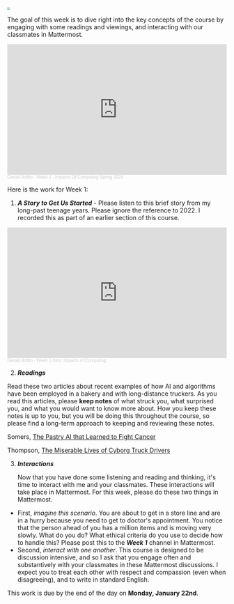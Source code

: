 <img src="https://images.unsplash.com/photo-1496355723323-30286a0b340d?q=80&w=1470&auto=format&fit=crop&ixlib=rb-4.0.3&ixid=M3wxMjA3fDB8MHxwaG90by1wYWdlfHx8fGVufDB8fHx8fA%3D%3D" style="zoom:40%;" />

The goal of this week is to dive right into the key concepts of the course by engaging with some readings and viewings, and interacting with our classmates in Mattermost.
<iframe width="100%" height="300" scrolling="no" frameborder="no" allow="autoplay" src="https://w.soundcloud.com/player/?url=https%3A//api.soundcloud.com/tracks/1718363181&color=%23ff5500&auto_play=false&hide_related=false&show_comments=true&show_user=true&show_reposts=false&show_teaser=true&visual=true"></iframe><div style="font-size: 10px; color: #cccccc;line-break: anywhere;word-break: normal;overflow: hidden;white-space: nowrap;text-overflow: ellipsis; font-family: Interstate,Lucida Grande,Lucida Sans Unicode,Lucida Sans,Garuda,Verdana,Tahoma,sans-serif;font-weight: 100;"><a href="https://soundcloud.com/gerald-ardito" title="Gerald Ardito" target="_blank" style="color: #cccccc; text-decoration: none;">Gerald Ardito</a> · <a href="https://soundcloud.com/gerald-ardito/week-1-impacts-of-computing-spring-2024" title="Week 1 - Impacts Of Computing Spring 2024" target="_blank" style="color: #cccccc; text-decoration: none;">Week 1 - Impacts Of Computing Spring 2024</a></div>


Here is the work for Week 1:

1. ***A Story to Get Us Started*** - Please listen to this brief story from my long-past teenage years. Please ignore the reference to 2022. I recorded this as part of an earlier section of this course.

<iframe width="100%" height="300" scrolling="no" frameborder="no" allow="autoplay" src="https://w.soundcloud.com/player/?url=https%3A//api.soundcloud.com/tracks/1274306248&color=%23ff5500&auto_play=false&hide_related=false&show_comments=true&show_user=true&show_reposts=false&show_teaser=true&visual=true"></iframe><div style="font-size: 10px; color: #cccccc;line-break: anywhere;word-break: normal;overflow: hidden;white-space: nowrap;text-overflow: ellipsis; font-family: Interstate,Lucida Grande,Lucida Sans Unicode,Lucida Sans,Garuda,Verdana,Tahoma,sans-serif;font-weight: 100;"><a href="https://soundcloud.com/gerald-ardito" title="Gerald Ardito" target="_blank" style="color: #cccccc; text-decoration: none;">Gerald Ardito</a> · <a href="https://soundcloud.com/gerald-ardito/week-1-intro-impacts-of-computing" title="Week 1 Intro: Impacts of Computing" target="_blank" style="color: #cccccc; text-decoration: none;">Week 1 Intro: Impacts of Computing</a></div>

2. ***Readings***

Read these two articles about recent examples of how AI and algorithms have been employed in a bakery and with long-distance truckers. As you read this articles, please **keep notes** of what struck you, what surprised you, and what you would want to know more about. How you keep these notes is up to you, but you will be doing this throughout the course, so please find a long-term approach to keeping and reviewing these notes.

Somers, [The Pastry AI that Learned to Fight Cancer](https://manhattanville-my.sharepoint.com/:b:/g/personal/gerald_ardito_mville_edu/EdqC1Q9XXhJCui3FnNp196wBS8qAl2tdpbgM1NovaZiUcg?e=m8dIk6)

Thompson, [The Miserable Lives of Cyborg Truck Drivers](https://onezero.medium.com/the-miserable-lives-of-cyborg-truck-drivers-849b6118b754)

3. ***Interactions***

   Now that you have done some listening and reading and thinking, it's time to interact with me and your classmates. These interactions will take place in Mattermost. For this week, please do these two things in Mattermost. 
- First, *imagine this scenario*. You are about to get in a store line and are in a hurry because you need to get to doctor's appointment. You notice that the person ahead of you has a million items and is moving very slowly. What do you do? What ethical criteria do you use to decide how to handle this? Please post this to the ***Week 1*** channel in Mattermost.
- Second, *interact with one another*. This course is designed to be discussion intensive, and so I ask that you engage often and substantively with your classmates in these Mattermost discussions. I expect you to treat each other with respect and compassion (even when disagreeing), and to write in standard English.

This work is due by the end of the day on **Monday, January 22nd**.